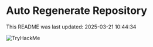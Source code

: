 # Auto Regenerate Repository

This README was last updated: 2025-03-21 10:44:34

 ![TryHackMe](https://tryhackme.com/badge/533634)